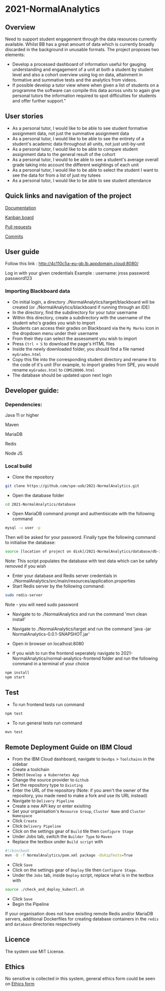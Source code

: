 # 2021-NormalAnalytics

## Overview
Need to support student engagement through the data resources currently available.
Whilst BB has a great amount of data which is currently broadly discarded in the background in unusable
formats.
The project proposes two elements:
 - Develop a processed dashboard of information useful for gauging
understanding and engagement of a unit at both a student by student level and also a cohort overview using
log on data, attainment in formative and summative tests and the analytics from videos.
 - If possible develop a tutor view where when given a list of students on a programme the software can
compile this data across units to again give personal tutors the information required to spot difficulties
for students and offer further support.”

## User stories

 - As a personal tutor, I would like to be able to see student formative assignment data, not just the summative assignment data 
 - As a personal tutor, I would like to be able to see the entirety of a student's academic data throughout all units, not just unit-by-unit 
 - As a personal tutor, I would like to be able to compare student assignment data to the general result of the cohort 
 - As a personal tutor, I would to be able to see a student's average overall grade taking into account the different weightings of each unit 
 - As a personal tutor, I would like to be able to select the student I want to see the data for from a list of just my tutees
 - As a personal tutor, I would like to be able to see student attendance
## Quick links and navigation of the project
 [Documentation](https://github.com/spe-uob/2021-NormalAnalytics/tree/main/docs)
 
[Kanban board](https://github.com/spe-uob/2021-NormalAnalytics/projects)

[Pull requests](https://github.com/spe-uob/2021-NormalAnalytics/pulls)

[Commits](https://github.com/spe-uob/2021-NormalAnalytics/commits)

## User guide

Follow this link : http://4c110c5a-eu-gb.lb.appdomain.cloud:8080/

Log in with your given credentials 
Example : username: jross
          password: password123

### Importing Blackboard data

- On initial login, a directory ./NormalAnalytics/target/blackboard will be created (or ./NormalAnalytics/blackboard if running through an IDE)
- In the directory, find the subdirectory for your tutor username
- Within this directory, create a subdirectory with the username of the student who's grades you wish to import
- Students can access their grades on Blackboard via the `My Marks` icon in the dropdown menu under their username
- From their they can select the assessment you wish to import
- Press `Ctrl + S` to download the page's HTML files
- Inside the newly downloaded folder, you should find a file named `myGrades.html`
- Copy this file into the corresponding student directory and rename it to the code of it's unit (For example, to import grades from SPE, you would rename `myGrades.html` to `COMS20006.html`
- The database should be updated upon next login

## Developer guide:
### Dependencies:

Java 11 or higher

Maven 

MariaDB

Redis

Node JS

### Local build

- Clone the repository 
```sh 
git clone https://github.com/spe-uob/2021-NormalAnalytics.git
```
- Open the database folder

```sh 
cd 2021-NormalAnalytics/database
```
- Open MariaDB command prompt and authentisicate with the following command
```sh 
mysql -u user -p 
```
Then will be asked for your password. Finally type the following command to initialise the database: 
```sh 
source [location of project on disk]/2021-NormalAnalytics/database/db-init.sql 
```

Note: This script populates the database with test data which can be safely removed if you wish

- Enter your database and Redis server credentials in ./NormalAnalytics/src/main/resources/application.properties
- Start Redis server by the following command:
```sh 
sudo redis-server
```
Note - you will need sudo password
- Navigate to to ./NormalAnalytics and run the command 'mvn clean install'

- Navigate to ./NormalAnalytics/target and run the command 'java -jar NormalAnalytics-0.0.1-SNAPSHOT.jar'

- Open in browser on localhost:8080
- If you wish to run the frontend seperately navigate to 2021-NormalAnalytics/normal-analytics-frontend folder and run the following command in a terminal of your choice
```sh 
npm install
npm start
```

## Test

- To run frontend tests run command 
```sh 
npm test
```
- To run general tests run command
```sh 
mvn test
```

## Remote Deployment Guide on IBM Cloud
- From the IBM Cloud dashboard, navigate to `DevOps` > `Toolchains` in the sidebar
- Create a toolchain
- Select `Develop a Kubernetes App`
- Change the source provider to `Github`
- Set the repository type to `Existing`
- Enter the URL of the repository (Note: if you aren't the owner of the repository, you made need to make a fork and use its URL instead)
- Navigate to `Delivery Pipeline`
- Create a new API key or enter exisiting
- Set your organisation's `Resource Group`, `Cluster Name` and `Cluster Namespace`
- Click `Create`
- Click `Delivery Pipeline`
- Click on the settings gear of `Build` tile then `Configure Stage`
- Under Jobs tab, switch the `Builder Type` to `Maven`
- Replace the textbox under `Build script` with
```sh
#!/bin/bash
mvn -B -f NormalAnalytics/pom.xml package -DskipTests=True
```
- Click `Save`
- Click on the settings gear of `Deploy` tile then `Configure Stage`.
- Under the `Jobs` tab, inside `Deploy` script, replace what is in the textbox with
```sh
source ./check_and_deploy_kubectl.sh
```
- Click `Save`
- Begin the Pipeline

If your organisation does not have exisiting remote Redis and/or MariaDB servers, additional Dockerfiles for creating database containers in the `redis` and `database` directories respectively

## Licence
The system use MIT License. 
## Ethics
No sensitive is collected in this system, general ethics form could be seen on [Ethics form](https://github.com/spe-uob/2021-NormalAnalytics/tree/main/docs)



